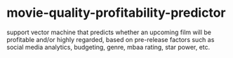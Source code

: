 # movie-quality-profitability-predictor
support vector machine that predicts whether an upcoming film will be profitable and/or highly regarded, based on pre-release factors such as social media analytics, budgeting, genre, mbaa rating, star power, etc.
